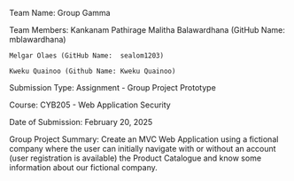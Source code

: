 Team Name:  Group Gamma

Team Members:
    Kankanam Pathirage Malitha Balawardhana (GitHub Name:  mblawardhana)
    
    Melgar Olaes (GitHub Name:  sealom1203)
    
    Kweku Quainoo (Github Name: Kweku Quainoo)

Submission Type:  Assignment - Group Project Prototype

Course:  CYB205 - Web Application Security

Date of Submission:  February 20, 2025

Group Project Summary:
    Create an MVC Web Application using a fictional company where the user can initially navigate with or without an account (user registration is available) the Product Catalogue and know some information about our fictional company.

